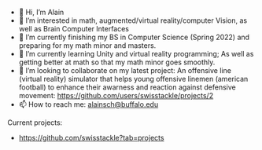 - 👋 Hi, I’m Alain
- 👀 I’m interested in math, augmented/virtual reality/computer Vision, as well as Brain Computer Interfaces 
- 🌱 I’m currently finishing my BS in Computer Science (Spring 2022) and preparing for my math minor and masters.
- 🌱 I’m currently learning Unity and virtual reality programming; As well as getting better at math so that my math minor goes smoothly.
- 💞️ I’m looking to collaborate on my latest project: An offensive line (virtual reality) simulator that helps young offensive linemen (american football) to enhance their awarness and reaction against defensive movement: https://github.com/users/swisstackle/projects/2
- 📫 How to reach me: alainsch@buffalo.edu

Current projects:
- https://github.com/swisstackle?tab=projects

<!---
swisstackle/swisstackle is a ✨ special ✨ repository because its `README.md` (this file) appears on your GitHub profile.
You can click the Preview link to take a look at your changes.
--->
